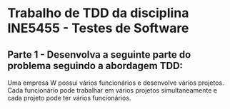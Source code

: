 # Trabalho de TDD da disciplina INE5455 - Testes de Software

## Parte 1 - Desenvolva a seguinte parte do problema seguindo a abordagem TDD:

Uma empresa W possui vários funcionários e desenvolve vários
projetos. Cada funcionário pode trabalhar em vários projetos
simultaneamente e cada projeto pode ter vários funcionários.